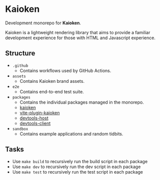 # Kaioken

Development monorepo for **Kaioken**.

Kaioken is a lightweight rendering library that aims to provide a familiar development experience for those with HTML and Javascript experience.


## Structure

- `.github`
  - Contains workflows used by GitHub Actions.
- `assets`
  - Contains Kaioken brand assets.
- `e2e`
  - Contains end-to-end test suite.
- `packages`
  - Contains the individual packages managed in the monorepo.
  - [kaioken](https://github.com/CrimsonChi/kaioken/blob/main/packages/lib)
  - [vite-plugin-kaioken](https://github.com/CrimsonChi/kaioken/blob/main/packages/vite-plugin-kaioken)
  - [devtools-host](https://github.com/CrimsonChi/kaioken/blob/main/packages/devtools-host)
  - [devtools-client](https://github.com/CrimsonChi/kaioken/blob/main/packages/devtools-client)
- `sandbox`
  - Contains example applications and random tidbits.

## Tasks

- Use `make build` to recursively run the build script in each package
- Use `make dev` to recursively run the dev script in each package
- Use `make test` to recursively run the test script in each package
